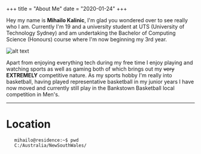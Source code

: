 +++
title = "About Me"
date = "2020-01-24"
+++

Hey my name is **Mihailo Kalinic**, I'm glad you wondered over to see really who I am. Currently I'm 19 and a university student at UTS (University of Technology Sydney) and am undertaking the Bachelor of Computing Science (Honours) course where I'm now beginning my 3rd year.

![alt text](/personal.png)

Apart from enjoying everything tech during my free time I enjoy playing and watching sports as well as gaming both of which brings out my ~~very~~ **EXTREMELY** competitive nature. As my sports hobby I'm really into basketball, having played representative basketball in my junior years I have now moved and currently still play in the Bankstown Basketball local competition in Men's.

****************
# Location
       mihailo@residence:~$ pwd
       C:/Australia/NewSouthWales/
